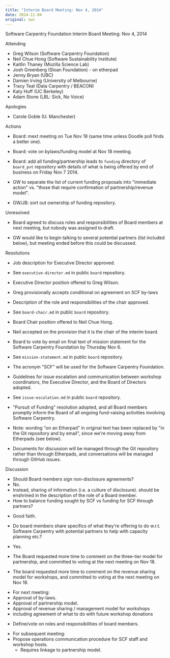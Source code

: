 ```yaml
---
title: "Interim Board Meeting: Nov 4, 2014"
date: 2014-11-04
original: swc
---
```

<p>Software Carpentry Foundation Interim Board Meeting: Nov 4, 2014</p>
<p>Attending</p>
<ul>
<li>Greg Wilson (Software Carpentry Foundation)</li>
<li>Neil Chue Hong (Software Sustainability Institute)</li>
<li>Kaitlin Thaney (Mozilla Science Lab)</li>
<li>Josh Greenberg (Sloan Foundation) - on etherpad</li>
<li>Jenny Bryan (UBC)</li>
<li>Damien Irving (University of Melbourne)</li>
<li>Tracy Teal (Data Carpentry / BEACON)</li>
<li>Katy Huff (UC Berkeley)</li>
<li>Adam Stone (LBL: Sick, No Voice)</li>
</ul>
<p>Apologies</p>
<ul>
<li>Carole Goble (U. Manchester)</li>
</ul>
<p>Actions</p>
<ul>
<li><p>Board: mext meeting on Tue Nov 18 (same time unless Doodle poll finds a better one).</p></li>
<li><p>Board: vote on bylaws/funding model at Nov 18 meeting.</p></li>
<li><p>Board: add all funding/partnership leads to <code>funding</code> directory of <code>board_pvt</code> repository with details of what is being offered by end of business on Friday Nov 7 2014.</p></li>
<li><p>GW to separate the list of current funding proposals into "immediate action" vs. "those that require confirmation of partnership/revenue model".</p></li>
<li><p>GW/JB: sort out ownership of funding repository.</p></li>
</ul>
<p>Unresolved</p>
<ul>
<li><p>Board agreed to discuss roles and responsibilities of Board members at next meeting, but nobody was assigned to draft.</p></li>
<li><p>GW would like to begin talking to several potential partners (list included below), but meeting ended before this could be discussed.</p></li>
</ul>
<p>Resolutions</p>
<ul>
<li>Job description for Executive Director approved.</li>
<li><p>See <code>executive-director.md</code> in public <code>board</code> repository.</p></li>
<li>Executive Director position offered to Greg Wilson.</li>
<li><p>Greg provisionally accepts conditional on agreement on SCF by-laws</p></li>
<li>Description of the role and responsibilities of the chair approved.</li>
<li><p>See <code>board-chair.md</code> in public <code>board</code> repository.</p></li>
<li>Board Chair position offered to Neil Chue Hong.</li>
<li><p>Neil accepted on the provision that it is the chair of the interim board.</p></li>
<li>Board to vote by email on final text of mission statement for the Software Carpentry Foundation by Thursday Nov 6.</li>
<li><p>See <code>mission-statement.md</code> in public <code>board</code> repository.</p></li>
<li><p>The acronym "SCF" will be used for the Software Carpentry Foundation.</p></li>
<li>Guidelines for issue escalation and communication between workshop coordinators, the Executive Director, and the Board of Directors adopted.</li>
<li><p>See <code>issue-escalation.md</code> in public <code>board</code> repository.</p></li>
<li>"Pursuit of Funding" resolution adopted, and all Board members promptly inform the Board of all ongoing fund-raising activities involving Software Carpentry.</li>
<li><p>Note: wording "on an Etherpad" in original text has been replaced by "in the Git repository and by email", since we're moving away from Etherpads (see below).</p></li>
<li><p>Documents for discussion will be managed through the Git repository rather than through Etherpads, and conversations will be managed through GitHub issues.</p></li>
</ul>
<p>Discussion</p>
<ul>
<li>Should Board members sign non-disclosure agreements?</li>
<li>No.</li>
<li>Instead, sharing of information (i.e. a culture of disclosure). should be enshrined in the description of the role of a Board member.</li>
<li>How to balance funding sought by SCF vs funding for SCF through partners?</li>
<li><p>Good faith.</p></li>
<li>Do board members share specifics of what they're offering to do w.r.t. Software Carpentry with potential partners to help with capacity planning etc.?</li>
<li><p>Yes.</p></li>
<li><p>The Board requested more time to comment on the three-tier model for partnership, and committed to voting at the next meeting on Nov 18.</p></li>
<li><p>The board requested more time to comment on the revenue sharing model for workshops, and committed to voting at the next meeting on Nov 18.</p></li>
<li>For next meeting:</li>
<li>Approval of by-laws.</li>
<li>Approval of partnership model.</li>
<li>Approval of revenue sharing / management model for workshops</li>
<li>including agreement of what to do with future workshop donations</li>
<li><p>Define/vote on roles and responsibilities of board members.</p></li>
<li>For subsequent meeting:</li>
<li>Propose operations communication procedure for SCF staff and workshop hosts.
<ul>
<li>Requires linkage to partnership model.</li>
</ul></li>
</ul>
